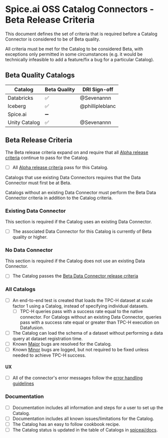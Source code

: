# Spice.ai OSS Catalog Connectors - Beta Release Criteria

This document defines the set of criteria that is required before a Catalog Connector is considered to be of Beta quality.

All criteria must be met for the Catalog to be considered Beta, with exceptions only permitted in some circumstances (e.g. it would be technically infeasible to add a feature/fix a bug for a particular Catalog).

## Beta Quality Catalogs

| Catalog       | Beta Quality | DRI Sign-off    |
| ------------- | ------------ | --------------- |
| Databricks    | ✅           | @Sevenannn      |
| Iceberg       | ✅           | @phillipleblanc |
| Spice.ai      | ➖           |                 |
| Unity Catalog | ✅           | @Sevenannn      |

## Beta Release Criteria

The Beta release criteria expand on and require that all [Alpha release criteria](./alpha.md) continue to pass for the Catalog.

- [ ] All [Alpha release criteria](./alpha.md) pass for this Catalog.

Catalogs that use existing Data Connectors requires that the Data Connector must first be at Beta.

Catalogs without an existing Data Connector must perform the Beta Data Connector criteria in addition to the Catalog criteria.

### Existing Data Connector

This section is required if the Catalog uses an existing Data Connector.

- [ ] The associated Data Connector for this Catalog is currently of Beta quality or higher.

### No Data Connector

This section is required if the Catalog does not use an existing Data Connector.

- [ ] The Catalog passes the [Beta Data Connector release criteria](../connectors/beta.md)

### All Catalogs

- [ ] An end-to-end test is created that loads the TPC-H dataset at scale factor 1 using a Catalog, instead of specifying individual datasets.
  - [ ] TPC-H queries pass with a success rate equal to the native connector. For Catalogs without an existing Data Connector, queries pass with a success rate equal or greater than TPC-H execution on Datafusion.
- [ ] The Catalog can load the schema of a dataset without performing a data query at dataset registration time.
- [ ] Known [Major](../definitions.md) bugs are resolved for the Catalog.
- [ ] Known [Minor](../definitions.md) bugs are logged, but not required to be fixed unless needed to achieve TPC-H success.

#### UX

- [ ] All of the connector's error messages follow the [error handling guidelines](../../dev/error_handling.md)

### Documentation

- [ ] Documentation includes all information and steps for a user to set up the Catalog.
- [ ] Documentation includes all known issues/limitations for the Catalog.
- [ ] The Catalog has an easy to follow cookbook recipe.
- [ ] The Catalog status is updated in the table of Catalogs in [spiceai/docs](https://github.com/spiceai/docs).
